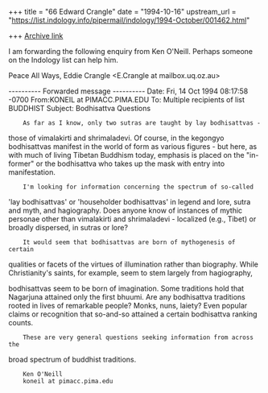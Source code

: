 +++
title = "66 Edward Crangle"
date = "1994-10-16"
upstream_url = "https://list.indology.info/pipermail/indology/1994-October/001462.html"

+++
[Archive link](https://list.indology.info/pipermail/indology/1994-October/001462.html)


I am forwarding the following enquiry from Ken O'Neill. Perhaps someone 
on the Indology list can help him.

Peace All Ways, Eddie Crangle <E.Crangle at mailbox.uq.oz.au>

---------- Forwarded message ----------
Date: Fri, 14 Oct 1994 08:17:58 -0700
From:KONEIL at PIMACC.PIMA.EDU
To: Multiple recipients of list BUDDHIST <BUDDHIST at JPNTUVM0.BITNET>
Subject: Bodhisattva Questions

        As far as I know, only two sutras are taught by lay bodhisattvas -
those of vimalakirti and shrimaladevi. Of course, in the kegongyo bodhisattvas
manifest in the world of form as various figures - but here, as with much of
living Tibetan Buddhism today, emphasis is placed on the "in-former" or the
bodhisattva who takes up the mask with entry into manifestation.

        I'm looking for information concerning the spectrum of so-called
'lay bodhisattvas' or 'householder bodhisattvas' in legend and lore, sutra
and myth, and hagiography. Does anyone know of instances of mythic personae
other than vimalakirti and shrimaladevi - localized (e.g., Tibet) or broadly
dispersed, in sutras or lore?

        It would seem that bodhisattvas are born of mythogenesis of certain
qualities or facets of the virtues of illumination rather than biography.
While Christianity's saints, for example, seem to stem largely from hagiography,

bodhisattvas seem to be born of imagination. Some traditions hold that
Nagarjuna attained only the first bhuumi. Are any bodhisattva traditions
rooted in lives of remarkable people? Monks, nuns, laiety? Even popular claims
or recognition that so-and-so attained a certain bodhisattva ranking counts.

        These are very general questions seeking information from across the
broad spectrum of buddhist traditions.

        Ken O'Neill
        koneil at pimacc.pima.edu






